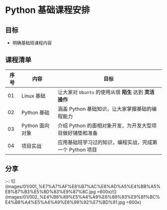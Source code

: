 # Python 基础课程安排

## 目标

* 明确基础班课程内容

## 课程清单

| 序号 | 内容 | 目标 |
| --- | --- | --- |
| 01 | Linux 基础 | 让大家对 `Ubuntu` 的使用从很 **陌生** 达到 **灵活操作** |
| 02 | Python 基础 | 涵盖 Python 基础知识，让大家掌握基础的编程能力 |
| 03 | Python 面向对象 | 介绍 Python 的面相对象开发，为开发大型项目做好铺垫和准备 |
| 04 | 项目实战 | 应用基础班学习过的知识，编程实战，完成第一个 Python 项目 |

## 分享

:-: ![](images/01/001_%E7%A7%AF%E8%B7%AC%E6%AD%A5%E4%BB%A5%E8%87%B3%E5%8D%83%E9%87%8C.jpg =600x)![](images/01/002_%E4%B8%89%E5%A4%A9%E6%89%93%E9%B1%BC%E4%B8%A4%E5%A4%A9%E6%99%92%E7%BD%91.jpg =600x)